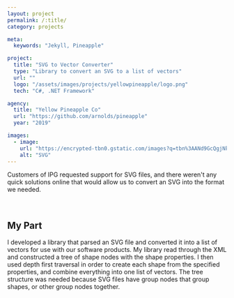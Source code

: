 ```yaml
---
layout: project
permalink: /:title/
category: projects

meta:
  keywords: "Jekyll, Pineapple"

project:
  title: "SVG to Vector Converter"
  type: "Library to convert an SVG to a list of vectors"
  url: ""
  logo: "/assets/images/projects/yellowpineapple/logo.png"
  tech: "C#, .NET Framework"

agency:
  title: "Yellow Pineapple Co"
  url: "https://github.com/arnolds/pineapple"
  year: "2019"

images:
  - image:
    url: "https://encrypted-tbn0.gstatic.com/images?q=tbn%3AANd9GcQgjNkgXAw2LvcCQxy6i1TWuIVgZfqajYklvw&usqp=CAU"
    alt: "SVG"
---
```

<p style="padding: 0 0 2rem;">Customers of IPG requested support for SVG files, and there weren't any quick solutions online that would allow us to convert an SVG into the format we needed. </p>
<h2>My Part</h2>
<p style="padding: 0 0 2rem;">I developed a library that parsed an SVG file and converted it into a list of vectors for use with our software products. My library read through the XML and constructed a tree of shape nodes with the shape properties. I then used depth first traversal in order to create each shape from the specified properties, and combine everything into one list of vectors. The tree structure was needed because SVG files have group nodes that group shapes, or other group nodes together.</p>
